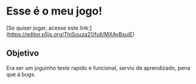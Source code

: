 # Esse é o meu jogo!

[Se quiser jogar, acesse este link:] (https://editor.p5js.org/ThiSouza21/full/MXAvBsujE)

## Objetivo

Era ser um joguinho teste rapido e funcional, serviu de aprendizado, pena que à bugs.
